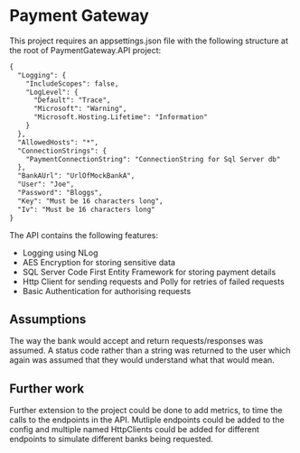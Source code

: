 # Payment Gateway

This project requires an appsettings.json file with the following structure at the root of PaymentGateway.API project:

````markdown
{
  "Logging": {
    "IncludeScopes": false,
    "LogLevel": {
      "Default": "Trace",
      "Microsoft": "Warning",
      "Microsoft.Hosting.Lifetime": "Information"
    }
  },
  "AllowedHosts": "*",
  "ConnectionStrings": {
    "PaymentConnectionString": "ConnectionString for Sql Server db"
  },
  "BankAUrl": "UrlOfMockBankA",
  "User": "Joe",
  "Password": "Bloggs",
  "Key": "Must be 16 characters long",
  "Iv": "Must be 16 characters long"
}

````

The API contains the following features:

* Logging using NLog
* AES Encryption for storing sensitive data
* SQL Server Code First Entity Framework for storing payment details
* Http Client for sending requests and Polly for retries of failed requests
* Basic Authentication for authorising requests

## Assumptions

The way the bank would accept and return requests/responses was assumed. A status code rather than a string was returned to the user which again was assumed that they would understand what that would mean.

## Further work

Further extension to the project could be done to add metrics, to time the calls to the endpoints in the API.  Mutliple endpoints could be added to the config and multiple named HttpClients could be added for different endpoints to simulate different banks being requested.